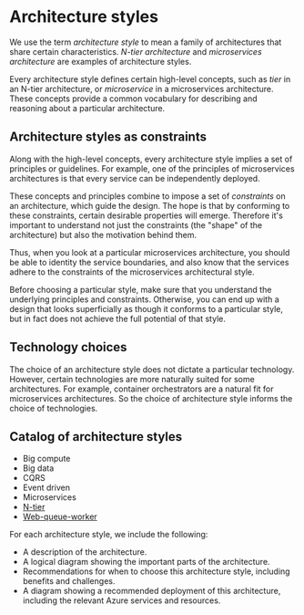 # Architecture styles

We use the term *architecture style* to mean a family of architectures that share certain characteristics. *N-tier architecture* and *microservices architecture* are examples of architecture styles. 

Every architecture style defines certain high-level concepts, such as *tier* in an N-tier architecture, or *microservice* in a microservices architecture. These concepts provide a common vocabulary for describing and reasoning about a particular architecture. 

## Architecture styles as constraints

Along with the high-level concepts, every architecture style implies a set of principles or guidelines. For example, one of the principles of microservices architectures is that every service can be independently deployed. 

These concepts and principles combine to impose a set of *constraints* on an architecture, which guide the design. The hope is that by conforming to these constraints, certain desirable properties will emerge. Therefore it's important to understand not just the constraints (the "shape" of the architecture) but also the motivation behind them. 

Thus, when you look at a particular microservices architecture, you should be able to identity the service boundaries, and also know that the services adhere to the constraints of the microservices architectural style. 

Before choosing a particular style, make sure that you understand the underlying principles and constraints. Otherwise, you can end up with a design that looks superficially as though it conforms to a particular style, but in fact does not achieve the full potential of that style. 

## Technology choices

The choice of an architecture style does not dictate a particular technology. However, certain technologies are more naturally suited for some architectures. For example, container orchestrators are a natural fit for microservices architectures. So the choice of architecture style informs the choice of technologies. 

## Catalog of architecture styles

- Big compute
- Big data
- CQRS
- Event driven
- Microservices
- [N-tier](./n-tier)
- [Web-queue-worker](./web-queue-worker.md)

For each architecture style, we include the following:

- A description of the architecture.
- A logical diagram showing the important parts of the architecture.
- Recommendations for when to choose this architecture style, including benefits and challenges.
- A diagram showing a recommended deployment of this architecture, including the relevant Azure services and resources.

